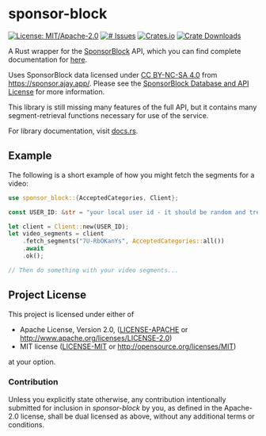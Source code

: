 # sponsor-block
[![License: MIT/Apache-2.0](https://img.shields.io/badge/license-MIT%2FApache--2.0-blue.svg)](LICENSE-MIT)
[![# Issues](https://img.shields.io/github/issues/zedseven/sponsor-block-rs?logo=github)](https://github.com/zedseven/sponsor-block-rs/issues)
[![Crates.io](https://img.shields.io/crates/v/sponsor-block?logo=rust)](https://crates.io/crates/sponsor-block)
[![Crate Downloads](https://img.shields.io/crates/d/sponsor-block?logo=azure-artifacts)](https://crates.io/crates/sponsor-block)

A Rust wrapper for the [SponsorBlock](https://sponsor.ajay.app/) API, which you
can find complete documentation for [here](https://wiki.sponsor.ajay.app/w/API_Docs).

Uses SponsorBlock data licensed under [CC BY-NC-SA 4.0](https://creativecommons.org/licenses/by-nc-sa/4.0/)
from https://sponsor.ajay.app/.
Please see the [SponsorBlock Database and API License](https://github.com/ajayyy/SponsorBlock/wiki/Database-and-API-License)
for more information.

This library is still missing many features of the full API, but it contains many
segment-retrieval functions necessary for use of the service.

For library documentation, visit [docs.rs](https://docs.rs/sponsor-block).

## Example
The following is a short example of how you might fetch the segments for a
video:
```rust
use sponsor_block::{AcceptedCategories, Client};

const USER_ID: &str = "your local user id - it should be random and treated like a password";

let client = Client::new(USER_ID);
let video_segments = client
    .fetch_segments("7U-RbOKanYs", AcceptedCategories::all())
    .await
    .ok();

// Then do something with your video segments...
```

## Project License
This project is licensed under either of

- Apache License, Version 2.0, ([LICENSE-APACHE](LICENSE-APACHE) or
  http://www.apache.org/licenses/LICENSE-2.0)
- MIT license ([LICENSE-MIT](LICENSE-MIT) or
  http://opensource.org/licenses/MIT)

at your option.

### Contribution
Unless you explicitly state otherwise, any contribution intentionally submitted
for inclusion in *sponsor-block* by you, as defined in the Apache-2.0 license,
shall be dual licensed as above, without any additional terms or conditions.
